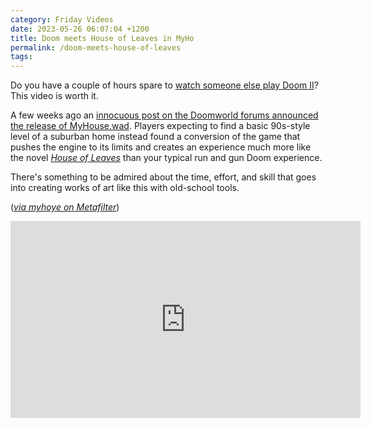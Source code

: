 ```yaml
---
category: Friday Videos
date: 2023-05-26 06:07:04 +1200
title: Doom meets House of Leaves in MyHo
permalink: /doom-meets-house-of-leaves
tags: 
---
```


Do you have a couple of hours spare to [watch someone else play Doom II](https://youtu.be/5wAo54DHDY0)? This video is worth it.

A few weeks ago an [innocuous post on the Doomworld forums announced the release of MyHouse.wad](https://www.doomworld.com/forum/topic/134292-myhousewad/). Players expecting to find a basic 90s-style level of a suburban home instead found a conversion of the game that pushes the engine to its limits and creates an experience much more like the novel *[House of Leaves](https://bookshop.org/a/14808/9780375703768)* than your typical run and gun Doom experience.

There's something to be admired about the time, effort, and skill that goes into creating works of art like this with old-school tools.

(*[via myhoye on Metafilter](https://www.metafilter.com/199368/Not-even-dying-is-an-escape)*)


<div class="embed-container"><iframe width="560" height="315" src="https://www.youtube-nocookie.com/embed/5wAo54DHDY0" frameborder="0" allow="accelerometer; autoplay; encrypted-media; gyroscope; picture-in-picture" allowfullscreen></iframe></div>